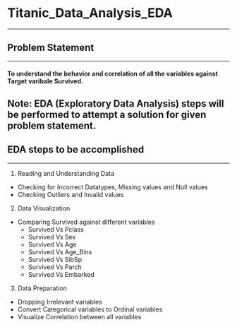 # Titanic_Data_Analysis_EDA
---
## **Problem Statement** 
---
#### To understand the behavior and correlation of all the variables against Target varibale **Survived**. 
Note: EDA (Exploratory Data Analysis) steps will be performed to attempt a solution for given problem statement.  
---
## **EDA steps to be accomplished** 
---
1. Reading and Understanding Data 
  - Checking for Incorrect Datatypes, Missing values and Null values 
  - Checking Outliers and Invalid values 
2. Data Visualization 
  - Comparing Survived against different variables 
    - Survived Vs Pclass 
    - Survived Vs Sex 
    - Survived Vs Age 
     - Survived Vs Age_Bins 
    - Survived Vs SibSp 
    - Survived Vs Parch 
    - Survived Vs Embarked 
3. Data Preparation 
  - Dropping Irrelevant variables 
  - Convert Categorical variables to Ordinal variables 
  - Visualize Correlation between all variables

